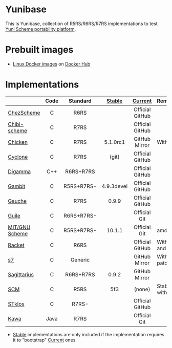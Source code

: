 Yunibase
========

This is Yunibase, collection of R5RS/R6RS/R7RS implementations to test [Yuni Scheme portability platform][].

Prebuilt images
===============

* [Linux Docker images][] on [Docker Hub][]

Implementations
===============

|                  |Code     |Standard  |[Stable][]|[Current][]    |Remarks                               |
|:-----------------|:-------:|:--------:|:--------:|:-------------:|:-------------------------------------|
|[ChezScheme][]    |C        |R6RS      |          |Official GitHub|                                      |
|[Chibi-scheme][]  |C        |R7RS      |          |Official GitHub|                                      |
|[Chicken][]       |C        |R7RS      |5.1.0rc1  |GitHub Mirror  |With `r7rs` egg                       |
|[Cyclone][]       |C        |R7RS      |(git)     |Official GitHub|                                      |
|[Digamma][]       |C++      |R6RS+R7RS |          |Official GitHub|                                      |
|[Gambit][]        |C        |R5RS+R7RS-|4.9.3devel|Official GitHub|                                      |
|[Gauche][]        |C        |R7RS      |0.9.9     |Official GitHub|                                      |
|[Guile][]         |C        |R6RS+R7RS-|          |Official Git   |                                      |
|[MIT/GNU Scheme][]|C        |R5RS+R7RS-|10.1.1    |Official Git   |amd64 only                            |
|[Racket][]        |C        |R6RS      |          |Official GitHub|With `srfi-lib` and `r6rs-lib`        |
|[s7][]            |C        |Generic   |          |GitHub Mirror  |With yuni patches(s7yuni)             |
|[Sagittarius][]   |C        |R6RS+R7RS |0.9.2     |GitHub Mirror  |                                      |
|[SCM][]           |C        |R5RS      |5f3       |(none)         |Stable only, with SLIB(3b6)           |
|[STklos][]        |C        |R7RS-     |          |Official GitHub|                                      |
|[Kawa][]          |Java     |R7RS      |          |Official Git   |                                      |

* [Stable][] implementations are only included if the implementation requires it to "bootstrap" [Current][] ones



[Stable]: https://bitbucket.org/okuoku/yunibase-impl-stable
[Current]: https://github.com/okuoku/yunibase/tree/master/impl-current
[Yuni Scheme portability platform]: https://github.com/okuoku/yuni
[Linux Docker images]: https://github.com/okuoku/yunibase/tree/master/hosts/docker-linux
[Docker Hub]: https://hub.docker.com/r/okuoku/yunibase/

[ChezScheme]: https://github.com/cisco/ChezScheme
[Chibi-scheme]: http://synthcode.com/wiki/chibi-scheme
[Chicken]: http://www.call-cc.org/
[Cyclone]: http://justinethier.github.io/cyclone/
[Digamma]: https://github.com/fujita-y/digamma
[Gauche]: http://practical-scheme.net/gauche/
[Sagittarius]: https://bitbucket.org/ktakashi/sagittarius-scheme/wiki/Home
[Guile]: https://www.gnu.org/software/guile/
[Racket]: https://racket-lang.org/
[Vicare]: http://marcomaggi.github.io/vicare.html
[Kawa]: http://www.gnu.org/software/kawa/
[Larceny]: http://www.larcenists.org/
[Gambit]: http://gambitscheme.org/
[Rapid-gambit]: https://github.com/okuoku/rapid-gambit
[Picrin]: https://github.com/picrin-scheme/picrin
[MIT/GNU Scheme]: https://www.gnu.org/software/mit-scheme/
[s7]: https://ccrma.stanford.edu/software/snd/snd/s7.html
[STklos]: https://stklos.net/
[SCM]: http://people.csail.mit.edu/jaffer/SCM
